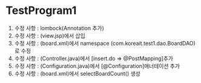 # TestProgram1
1) 수정 사항 : lombock(Annotation 추가)
2) 수정 사항 : (view.jsp)에서 <script src="https://code.jquery.com/jquery-3.6.0.min.js" integrity="sha256-/xUj+3OJU5yExlq6GSYGSHk7tPXikynS7ogEvDej/m4=" crossorigin="anonymous"></script> 삽입
3) 수정 사항 : (board.xml)에서 namespace (com.koreait.test1.dao.BoardDAO)로 수정
4) 수정 사항 : (Controller.java)에서 [insert.do => @PostMapping]추가
5) 수정 사항 : (Configuration.java)에서 [@Configuration]애너테이션 추가
6) 수정 사항 : (board.xml)에서 selectBoardCount() 생성
	
